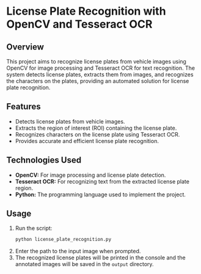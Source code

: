 # License Plate Recognition with OpenCV and Tesseract OCR

## Overview
This project aims to recognize license plates from vehicle images using OpenCV for image processing and Tesseract OCR for text recognition. The system detects license plates, extracts them from images, and recognizes the characters on the plates, providing an automated solution for license plate recognition.

## Features
- Detects license plates from vehicle images.
- Extracts the region of interest (ROI) containing the license plate.
- Recognizes characters on the license plate using Tesseract OCR.
- Provides accurate and efficient license plate recognition.

## Technologies Used
- **OpenCV:** For image processing and license plate detection.
- **Tesseract OCR:** For recognizing text from the extracted license plate region.
- **Python:** The programming language used to implement the project.


## Usage
1. Run the script:
    ```bash
    python license_plate_recognition.py
    ```
2. Enter the path to the input image when prompted.
3. The recognized license plates will be printed in the console and the annotated images will be saved in the `output` directory.

